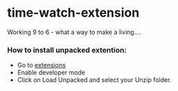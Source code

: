 # time-watch-extension
 Working 9 to 6 - what a way to make a living....



### How to install unpacked extention:

- Go to [extensions](chrome://extensions)
- Enable developer mode
- Click on Load Unpacked and select your Unzip folder.

